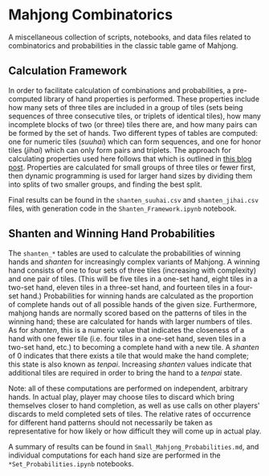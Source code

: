 # Mahjong Combinatorics

A miscellaneous collection of scripts, notebooks, and data files related to combinatorics and probabilities in the classic table game of Mahjong.

## Calculation Framework

In order to facilitate calculation of combinations and probabilities, a pre-computed library of hand properties is performed. These properties include how many sets of three tiles are included in a group of tiles (sets being sequences of three consecutive tiles, or triplets of identical tiles), how many incomplete blocks of two (or three) tiles there are, and how many pairs can be formed by the set of hands. Two different types of tables are computed: one for numeric tiles (_suuhai_) which can form sequences, and one for honor tiles (_jihai_) which can only form pairs and triplets. The approach for calculating properties used here follows that which is outlined in [this blog post](http://blog.ezyang.com/2014/04/calculating-shanten-in-mahjong/). Properties are calculated for small groups of three tiles or fewer first, then dynamic programming is used for larger hand sizes by dividing them into splits of two smaller groups, and finding the best split.

Final results can be found in the `shanten_suuhai.csv` and `shanten_jihai.csv` files, with generation code in the `Shanten_Framework.ipynb` notebook.

## Shanten and Winning Hand Probabilities

The `shanten_*` tables are used to calculate the probabilities of winning hands and _shanten_ for increasingly complex variants of Mahjong. A winning hand consists of one to four sets of three tiles (increasing with complexity) and one pair of tiles. (This will be five tiles in a one-set hand, eight tiles in a two-set hand, eleven tiles in a three-set hand, and fourteen tiles in a four-set hand.) Probabilities for winning hands are calculated as the proportion of complete hands out of all possible hands of the given size. Furthermore, mahjong hands are normally scored based on the patterns of tiles in the winning hand; these are calculated for hands with larger numbers of tiles. As for _shanten_, this is a numeric value that indicates the closeness of a hand with one fewer tile (i.e. four tiles in a one-set hand, seven tiles in a two-set hand, etc.) to becoming a complete hand with a new tile. A _shanten_ of 0 indicates that there exists a tile that would make the hand complete; this state is also known as _tenpai_. Increasing _shanten_ values indicate that additional tiles are required in order to bring the hand to a _tenpai_ state.

Note: all of these computations are performed on independent, arbitrary hands. In actual play, player may choose tiles to discard which bring themselves closer to hand completion, as well as use calls on other players' discards to meld completed sets of tiles. The relative rates of occurrence for different hand patterns should not necessarily be taken as representative for how likely or how difficult they will come up in actual play.

A summary of results can be found in `Small_Mahjong_Probabilities.md`, and individual computations for each hand size are performed in the `*Set_Probabilities.ipynb` notebooks.
